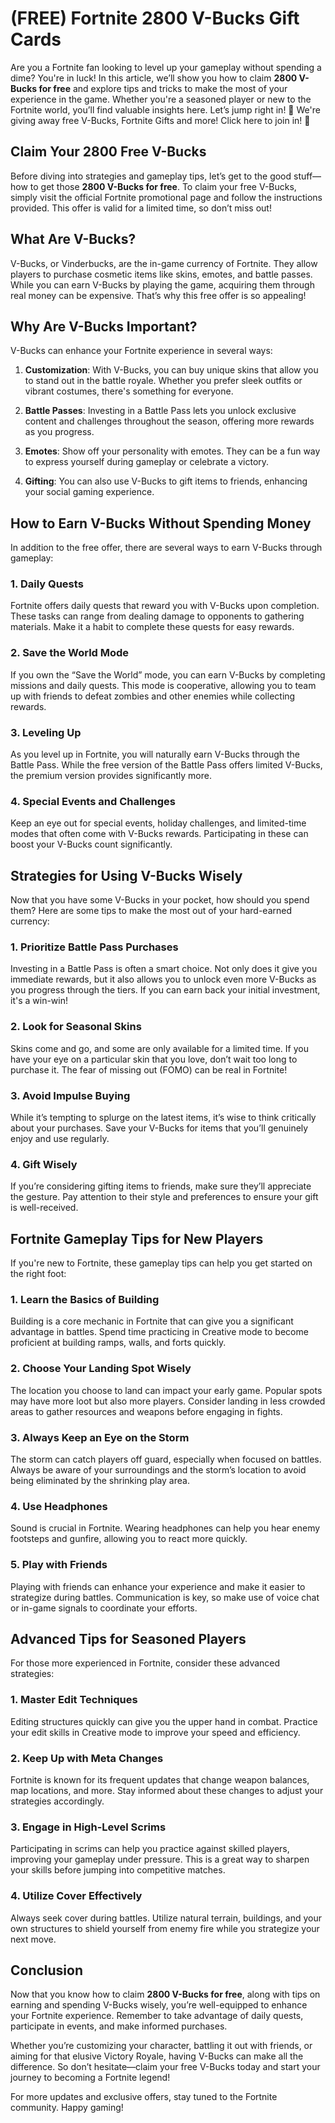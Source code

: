 # (FREE) Fortnite 2800 V-Bucks Gift Cards

Are you a Fortnite fan looking to level up your gameplay without spending a dime? You're in luck! In this article, we’ll show you how to claim **2800 V-Bucks for free** and explore tips and tricks to make the most of your experience in the game. Whether you're a seasoned player or new to the Fortnite world, you’ll find valuable insights here. Let’s jump right in! 🎁 We're giving away free V-Bucks, Fortnite Gifts and more! Click here to join in! 🎁

## Claim Your 2800 Free V-Bucks

Before diving into strategies and gameplay tips, let’s get to the good stuff—how to get those **2800 V-Bucks for free**. To claim your free V-Bucks, simply visit the official Fortnite promotional page and follow the instructions provided. This offer is valid for a limited time, so don’t miss out!

## What Are V-Bucks?

V-Bucks, or Vinderbucks, are the in-game currency of Fortnite. They allow players to purchase cosmetic items like skins, emotes, and battle passes. While you can earn V-Bucks by playing the game, acquiring them through real money can be expensive. That’s why this free offer is so appealing!

## Why Are V-Bucks Important?

V-Bucks can enhance your Fortnite experience in several ways:

1. **Customization**: With V-Bucks, you can buy unique skins that allow you to stand out in the battle royale. Whether you prefer sleek outfits or vibrant costumes, there's something for everyone.
  
2. **Battle Passes**: Investing in a Battle Pass lets you unlock exclusive content and challenges throughout the season, offering more rewards as you progress.

3. **Emotes**: Show off your personality with emotes. They can be a fun way to express yourself during gameplay or celebrate a victory.

4. **Gifting**: You can also use V-Bucks to gift items to friends, enhancing your social gaming experience.

## How to Earn V-Bucks Without Spending Money

In addition to the free offer, there are several ways to earn V-Bucks through gameplay:

### 1. Daily Quests

Fortnite offers daily quests that reward you with V-Bucks upon completion. These tasks can range from dealing damage to opponents to gathering materials. Make it a habit to complete these quests for easy rewards.

### 2. Save the World Mode

If you own the “Save the World” mode, you can earn V-Bucks by completing missions and daily quests. This mode is cooperative, allowing you to team up with friends to defeat zombies and other enemies while collecting rewards.

### 3. Leveling Up

As you level up in Fortnite, you will naturally earn V-Bucks through the Battle Pass. While the free version of the Battle Pass offers limited V-Bucks, the premium version provides significantly more.

### 4. Special Events and Challenges

Keep an eye out for special events, holiday challenges, and limited-time modes that often come with V-Bucks rewards. Participating in these can boost your V-Bucks count significantly.

## Strategies for Using V-Bucks Wisely

Now that you have some V-Bucks in your pocket, how should you spend them? Here are some tips to make the most out of your hard-earned currency:

### 1. Prioritize Battle Pass Purchases

Investing in a Battle Pass is often a smart choice. Not only does it give you immediate rewards, but it also allows you to unlock even more V-Bucks as you progress through the tiers. If you can earn back your initial investment, it's a win-win!

### 2. Look for Seasonal Skins

Skins come and go, and some are only available for a limited time. If you have your eye on a particular skin that you love, don’t wait too long to purchase it. The fear of missing out (FOMO) can be real in Fortnite!

### 3. Avoid Impulse Buying

While it’s tempting to splurge on the latest items, it’s wise to think critically about your purchases. Save your V-Bucks for items that you’ll genuinely enjoy and use regularly.

### 4. Gift Wisely

If you’re considering gifting items to friends, make sure they’ll appreciate the gesture. Pay attention to their style and preferences to ensure your gift is well-received.

## Fortnite Gameplay Tips for New Players

If you're new to Fortnite, these gameplay tips can help you get started on the right foot:

### 1. Learn the Basics of Building

Building is a core mechanic in Fortnite that can give you a significant advantage in battles. Spend time practicing in Creative mode to become proficient at building ramps, walls, and forts quickly.

### 2. Choose Your Landing Spot Wisely

The location you choose to land can impact your early game. Popular spots may have more loot but also more players. Consider landing in less crowded areas to gather resources and weapons before engaging in fights.

### 3. Always Keep an Eye on the Storm

The storm can catch players off guard, especially when focused on battles. Always be aware of your surroundings and the storm’s location to avoid being eliminated by the shrinking play area.

### 4. Use Headphones

Sound is crucial in Fortnite. Wearing headphones can help you hear enemy footsteps and gunfire, allowing you to react more quickly.

### 5. Play with Friends

Playing with friends can enhance your experience and make it easier to strategize during battles. Communication is key, so make use of voice chat or in-game signals to coordinate your efforts.

## Advanced Tips for Seasoned Players

For those more experienced in Fortnite, consider these advanced strategies:

### 1. Master Edit Techniques

Editing structures quickly can give you the upper hand in combat. Practice your edit skills in Creative mode to improve your speed and efficiency.

### 2. Keep Up with Meta Changes

Fortnite is known for its frequent updates that change weapon balances, map locations, and more. Stay informed about these changes to adjust your strategies accordingly.

### 3. Engage in High-Level Scrims

Participating in scrims can help you practice against skilled players, improving your gameplay under pressure. This is a great way to sharpen your skills before jumping into competitive matches.

### 4. Utilize Cover Effectively

Always seek cover during battles. Utilize natural terrain, buildings, and your own structures to shield yourself from enemy fire while you strategize your next move.

## Conclusion

Now that you know how to claim **2800 V-Bucks for free**, along with tips on earning and spending V-Bucks wisely, you’re well-equipped to enhance your Fortnite experience. Remember to take advantage of daily quests, participate in events, and make informed purchases.

Whether you’re customizing your character, battling it out with friends, or aiming for that elusive Victory Royale, having V-Bucks can make all the difference. So don’t hesitate—claim your free V-Bucks today and start your journey to becoming a Fortnite legend!

For more updates and exclusive offers, stay tuned to the Fortnite community. Happy gaming!
